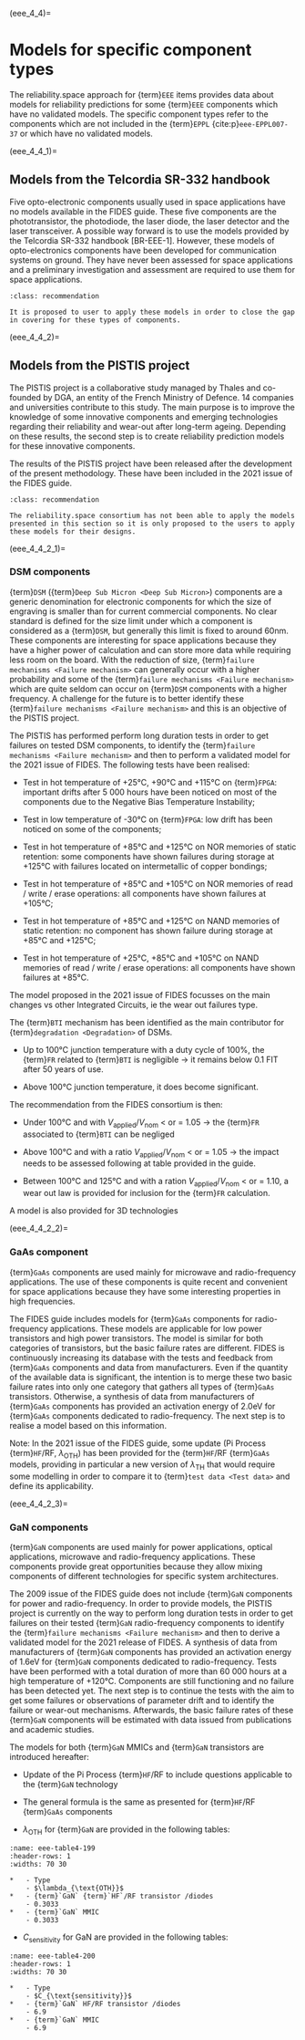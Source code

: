 <!--- Copyright (C) Matrisk GmbH 2022 -->

(eee_4_4)=
# Models for specific component types

The reliability.space approach for {term}`EEE` items provides data about models for reliability predictions for some {term}`EEE` components which have no validated models. The specific component types refer to the components which are not included in the {term}`EPPL` {cite:p}`eee-EPPL007-37` or which have no validated models.

(eee_4_4_1)=
## Models from the Telcordia SR-332 handbook

Five opto-electronic components usually used in space applications have no models available in the FIDES guide. These five components are the phototransistor, the photodiode, the laser diode, the laser detector and the laser transceiver. A possible way forward is to use the models provided by the Telcordia SR-332 handbook \[BR-EEE-1\]. However, these models of opto-electronics components have been developed for communication systems on ground. They have never been assessed for space applications and a preliminary investigation and assessment are required to use them for space applications.

```{admonition} Proposition
:class: recommendation

It is proposed to user to apply these models in order to close the gap in covering for these types of components.
```

(eee_4_4_2)=
## Models from the PISTIS project

The PISTIS project is a collaborative study managed by Thales and co-founded by DGA, an entity of the French Ministry of Defence. 14 companies and universities contribute to this study. The main purpose is to improve the knowledge of some innovative components and emerging technologies regarding their reliability and wear-out after long-term ageing. Depending on these results, the second step is to create reliability prediction models for these innovative components.

The results of the PISTIS project have been released after the development of the present methodology. These have been included in the 2021 issue of the FIDES guide.

```{admonition} Proposition
:class: recommendation

The reliability.space consortium has not been able to apply the models presented in this section so it is only proposed to the users to apply these models for their designs.
```

(eee_4_4_2_1)=
### DSM components

{term}`DSM` ({term}`Deep Sub Micron <Deep Sub Micron>`) components are a generic denomination for electronic components for which the size of engraving is smaller than for current commercial components. No clear standard is defined for the size limit under which a component is considered as a {term}`DSM`, but generally this limit is fixed to around 60nm. These components are interesting for space applications because they have a higher power of calculation and can store more data while requiring less room on the board. With the reduction of size, {term}`failure mechanisms <Failure mechanism>` can generally occur with a higher probability and some of the {term}`failure mechanisms <Failure mechanism>` which are quite seldom can occur on {term}`DSM` components with a higher frequency. A challenge for the future is to better identify these {term}`failure mechanisms <Failure mechanism>` and this is an objective of the PISTIS project.

The PISTIS has performed perform long duration tests in order to get failures on tested DSM components, to identify the {term}`failure mechanisms <Failure mechanism>` and then to perform a validated model for the 2021 issue of FIDES. The following tests have been realised:

-   Test in hot temperature of +25°C, +90°C and +115°C on {term}`FPGA`: important drifts after 5 000 hours have been noticed on most of the components due to the Negative Bias Temperature Instability;

-   Test in low temperature of -30°C on {term}`FPGA`: low drift has been noticed on some of the components;

-   Test in hot temperature of +85°C and +125°C on NOR memories of static retention: some components have shown failures during storage at +125°C with failures located on intermetallic of copper bondings;

-   Test in hot temperature of +85°C and +105°C on NOR memories of read / write / erase operations: all components have shown failures at +105°C;

-   Test in hot temperature of +85°C and +125°C on NAND memories of static retention: no component has shown failure during storage at +85°C and +125°C;

-   Test in hot temperature of +25°C, +85°C and +105°C on NAND memories of read / write / erase operations: all components have shown failures at +85°C.

The model proposed in the 2021 issue of FIDES focusses on the main changes vs other Integrated Circuits, ie the wear out failures type.

The {term}`BTI` mechanism has been identified as the main contributor for {term}`degradation <Degradation>` of DSMs.

-   Up to 100°C junction temperature with a duty cycle of 100%, the {term}`FR` related to {term}`BTI` is negligible -\> it remains below 0.1 FIT after 50 years of use.

-   Above 100°C junction temperature, it does become significant.

The recommendation from the FIDES consortium is then:

-   Under 100°C and with $V_{\text{applied}}/V_{\text{nom}}$ \< or = 1.05 -\> the {term}`FR` associated to {term}`BTI` can be negliged

-   Above 100°C and with a ratio $V_{\text{applied}}/V_{\text{nom}}$ \< or = 1.05 -\> the impact needs to be assessed following at table provided in the guide.

-   Between 100°C and 125°C and with a ration $V_{\text{applied}}/V_{\text{nom}}$ \< or = 1.10, a wear out law is provided for inclusion for the {term}`FR` calculation.

A model is also provided for 3D technologies

(eee_4_4_2_2)=
### GaAs component

{term}`GaAs` components are used mainly for microwave and radio-frequency applications. The use of these components is quite recent and convenient for space applications because they have some interesting properties in high frequencies.

The FIDES guide includes models for {term}`GaAs` components for radio-frequency applications. These models are applicable for low power transistors and high power transistors. The model is similar for both categories of transistors, but the basic failure rates are different. FIDES is continuously increasing its database with the tests and feedback from {term}`GaAs` components and data from manufacturers. Even if the quantity of the available data is significant, the intention is to merge these two basic failure rates into only one category that gathers all types of {term}`GaAs` transistors. Otherwise, a synthesis of data from manufacturers of {term}`GaAs` components has provided an activation energy of 2.0eV for {term}`GaAs` components dedicated to radio-frequency. The next step is to realise a model based on this information.

Note: In the 2021 issue of the FIDES guide, some update (Pi Process {term}`HF`/RF, $\lambda_{\text{OTH}}$) has been provided for the {term}`HF`/RF {term}`GaAs` models, providing in particular a new version of $\lambda_{\text{TH}}$ that would require some modelling in order to compare it to {term}`test data <Test data>` and define its applicability.

(eee_4_4_2_3)=
### GaN components

{term}`GaN` components are used mainly for power applications, optical applications, microwave and radio-frequency applications. These components provide great opportunities because they allow mixing components of different technologies for specific system architectures.

The 2009 issue of the FIDES guide does not include {term}`GaN` components for power and radio-frequency. In order to provide models, the PISTIS project is currently on the way to perform long duration tests in order to get failures on their tested {term}`GaN` radio-frequency components to identify the {term}`failure mechanisms <Failure mechanism>` and then to derive a validated model for the 2021 release of FIDES. A synthesis of data from manufacturers of {term}`GaN` components has provided an activation energy of 1.6eV for {term}`GaN` components dedicated to radio-frequency. Tests have been performed with a total duration of more than 60 000 hours at a high temperature of +120°C. Components are still functioning and no failure has been detected yet. The next step is to continue the tests with the aim to get some failures or observations of parameter drift and to identify the failure or wear-out mechanisms. Afterwards, the basic failure rates of these {term}`GaN` components will be estimated with data issued from publications and academic studies.

The models for both {term}`GaN` MMICs and {term}`GaN` transistors are introduced hereafter:

-   Update of the Pi Process {term}`HF`/RF to include questions applicable to the {term}`GaN` technology

-   The general formula is the same as presented for {term}`HF`/RF {term}`GaAs` components

-   $\lambda_{\text{OTH}}$ for {term}`GaN` are provided in the following tables:


```{list-table} Basic failure rates $\lambda_{\text{OTH}}$ for GaN RF/HF components.
:name: eee-table4-199
:header-rows: 1
:widths: 70 30

*   - Type
    - $\lambda_{\text{OTH}}$
*   - {term}`GaN` {term}`HF`/RF transistor /diodes
    - 0.3033
*   - {term}`GaN` MMIC
    - 0.3033
```

-   $C_{\text{sensitivity}}$ for GaN are provided in the following tables:

```{list-table} Induced $C_{\text{sensitivity}}$ factor for GaN RF/HF components.
:name: eee-table4-200
:header-rows: 1
:widths: 70 30

*   - Type
    - $C_{\text{sensitivity}}$
*   - {term}`GaN` HF/RF transistor /diodes
    - 6.9
*   - {term}`GaN` MMIC
    - 6.9
```